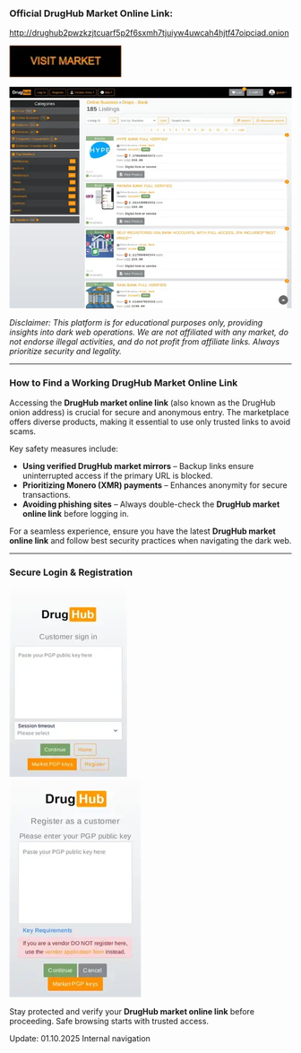 ### **Official DrugHub Market Online Link:**  

http://drughub2pwzkzjtcuarf5p2f6sxmh7tjuiyw4uwcah4hjtf47oipciad.onion  

[<img src="/placeholders/top.webp" width="200">](http://drughub2pwzkzjtcuarf5p2f6sxmh7tjuiyw4uwcah4hjtf47oipciad.onion)  

<a href="http://drughub2pwzkzjtcuarf5p2f6sxmh7tjuiyw4uwcah4hjtf47oipciad.onion"><img src="/placeholders/clone.webp" alt="image" style="max-width: 100%;"><a>  

*Disclaimer: This platform is for educational purposes only, providing insights into dark web operations. We are not affiliated with any market, do not endorse illegal activities, and do not profit from affiliate links. Always prioritize security and legality.*  

---  

### **How to Find a Working DrugHub Market Online Link**  

Accessing the **DrugHub market online link** (also known as the DrugHub onion address) is crucial for secure and anonymous entry. The marketplace offers diverse products, making it essential to use only trusted links to avoid scams.  

Key safety measures include:  
- **Using verified DrugHub market mirrors** – Backup links ensure uninterrupted access if the primary URL is blocked.  
- **Prioritizing Monero (XMR) payments** – Enhances anonymity for secure transactions.  
- **Avoiding phishing sites** – Always double-check the **DrugHub market online link** before logging in.  

For a seamless experience, ensure you have the latest **DrugHub market online link** and follow best security practices when navigating the dark web.  

---  

### **Secure Login & Registration**  

<a href="http://drughub2pwzkzjtcuarf5p2f6sxmh7tjuiyw4uwcah4hjtf47oipciad.onion"><img src="/placeholders/design.webp" alt="image" style="max-width: 100%;"><a>  
<a href="http://drughub2pwzkzjtcuarf5p2f6sxmh7tjuiyw4uwcah4hjtf47oipciad.onion"><img src="/placeholders/capture.webp" alt="image" style="max-width: 100%;"><a>  

Stay protected and verify your **DrugHub market online link** before proceeding. Safe browsing starts with trusted access.



Update:  01.10.2025 Internal navigation